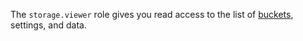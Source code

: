 The `storage.viewer` role gives you read access to the list of [buckets](../../storage/concepts/bucket.md), settings, and data.